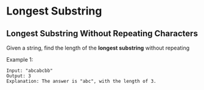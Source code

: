 # Longest Substring

## Longest Substring Without Repeating Characters

Given a string, find the length of the **longest substring** without repeating

Example 1:

```
Input: "abcabcbb"
Output: 3
Explanation: The answer is "abc", with the length of 3.
```
